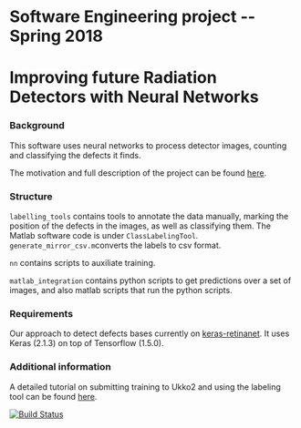 # Software Engineering project -- Spring 2018
# Improving future Radiation Detectors with Neural Networks

###  Background
This software uses neural networks to process detector images, counting and classifying the defects it finds.

The motivation and full description of the project can be found [here](https://studies.cs.helsinki.fi/ohtuprojekti/topic_descriptions/201).

### Structure
`labelling_tools` contains tools to annotate the data manually, marking the position of the defects in the images, as well as classifying them. The Matlab software code is under `ClassLabelingTool`.
`generate_mirror_csv.m`converts the labels to csv format.

`nn` contains scripts to auxiliate training.

`matlab_integration` contains python scripts to get predictions over a set of images, and also matlab scripts that run the python scripts.

### Requirements

Our approach to detect defects bases currently on [keras-retinanet](https://github.com/fizyr/keras-retinanet). It uses Keras (2.1.3) on top of Tensorflow (1.5.0).

### Additional information

A detailed tutorial on submitting training to Ukko2 and using the labeling tool can be found [here](https://docs.google.com/document/d/1fL1QfdwUpIr44OGPi-63fFBI14bP9gQthvlQgvv_xEo/edit?usp=sharing).

[![Build Status](https://travis-ci.org/Ohtu-project/Ohtu-neural-networks.svg?branch=master)](https://travis-ci.org/Ohtu-project/Ohtu-neural-networks)
